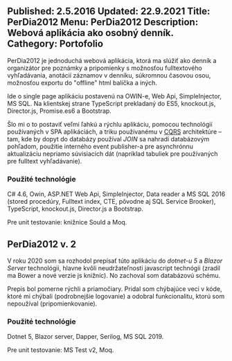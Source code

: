 Published: 2.5.2016
Updated: 22.9.2021
Title: PerDia2012
Menu: PerDia2012
Description: Webová aplikácia ako osobný denník.
Cathegory: Portofolio
---
PerDia2012 je jednoduchá webová aplikácia, ktorá ma slúžiť 
ako denník a organizátor pre poznámky a pripomienky s možnosťou fulltextového vyhľadávania,
anotácií záznamov v denníku, súkromnou časovou osou, možnosťou exportu do "offline" html balíčka a iných. 

Ide o single page aplikáciu postavenú na OWIN-e, Web Api,
SimpleInjector, MS SQL. Na klientskej strane TypeScript 
prekladaný do ES5, knockout.js, Director.js, Promise.es6 a Bootstrap.

Šlo mi o to postaviť veľmi ľahkú a rýchlu aplikáciu,
pomocou technológií používaných v SPA aplikáciách,
a triku používanému v [CQRS](http://www.augi.cz/programovani/architektura-skalovatelnych-aplikaci/) architektúre – tam,
kde by dopyt do databázy používal _JOIN_ sa nahradí databázovým
pohľadom, použitie interného event publisher-a 
pre asynchrónnu aktualizáciu nepriamo súvisiacich dát 
(napríklad tabuliek pre používaných pre fulltext vyhľadávanie). 

### Použité technológie

C# 4.6, Owin, ASP.NET Web Api, SimpleInjector, Data reader a MS SQL 2016 (stored procedúry, Fulltext index, CTE, pôvodne aj SQL Service Brooker), TypeScript, knockout.js, Director.js a Bootstrap.

Pre unit testovanie: knižnice Sould a Moq.

## PerDia2012 v. 2
V roku 2020 som sa rozhodol prepísať túto aplikáciu do _dotnet-u 5_ a _Blazor Server_ technológii, hlavne kvôli neudržateľnosti javascript technógii (zradil ma Bower a nové verzie js knižníc). No zachoval som databázovú schému.

Prepis bol pomerne rýchli a priamočiary. Pridal som chýbajúce veci v kóde, ktoré mi chýbali (podrobnejšie logovanie) a odobral funkcionalitu, ktorú som nepoužíval (pripomienkovanie).

### Použité technológie
Dotnet 5, Blazor server, Dapper, Serilog, MS SQL 2019.

Pre unit testovanie: MS Test v2, Moq.